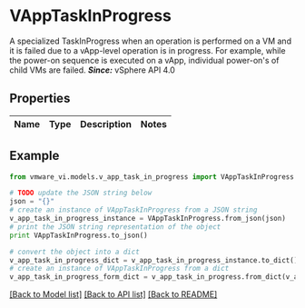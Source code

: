 # VAppTaskInProgress

A specialized TaskInProgress when an operation is performed on a VM and it is failed due to a vApp-level operation is in progress.  For example, while the power-on sequence is executed on a vApp, individual power-on's of child VMs are failed.  ***Since:*** vSphere API 4.0 

## Properties
Name | Type | Description | Notes
------------ | ------------- | ------------- | -------------

## Example

```python
from vmware_vi.models.v_app_task_in_progress import VAppTaskInProgress

# TODO update the JSON string below
json = "{}"
# create an instance of VAppTaskInProgress from a JSON string
v_app_task_in_progress_instance = VAppTaskInProgress.from_json(json)
# print the JSON string representation of the object
print VAppTaskInProgress.to_json()

# convert the object into a dict
v_app_task_in_progress_dict = v_app_task_in_progress_instance.to_dict()
# create an instance of VAppTaskInProgress from a dict
v_app_task_in_progress_form_dict = v_app_task_in_progress.from_dict(v_app_task_in_progress_dict)
```
[[Back to Model list]](../README.md#documentation-for-models) [[Back to API list]](../README.md#documentation-for-api-endpoints) [[Back to README]](../README.md)


